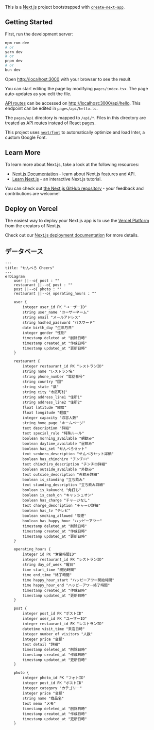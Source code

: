 This is a [Next.js](https://nextjs.org/) project bootstrapped with [`create-next-app`](https://github.com/vercel/next.js/tree/canary/packages/create-next-app).

## Getting Started

First, run the development server:

```bash
npm run dev
# or
yarn dev
# or
pnpm dev
# or
bun dev
```

Open [http://localhost:3000](http://localhost:3000) with your browser to see the result.

You can start editing the page by modifying `pages/index.tsx`. The page auto-updates as you edit the file.

[API routes](https://nextjs.org/docs/api-routes/introduction) can be accessed on [http://localhost:3000/api/hello](http://localhost:3000/api/hello). This endpoint can be edited in `pages/api/hello.ts`.

The `pages/api` directory is mapped to `/api/*`. Files in this directory are treated as [API routes](https://nextjs.org/docs/api-routes/introduction) instead of React pages.

This project uses [`next/font`](https://nextjs.org/docs/basic-features/font-optimization) to automatically optimize and load Inter, a custom Google Font.

## Learn More

To learn more about Next.js, take a look at the following resources:

- [Next.js Documentation](https://nextjs.org/docs) - learn about Next.js features and API.
- [Learn Next.js](https://nextjs.org/learn) - an interactive Next.js tutorial.

You can check out [the Next.js GitHub repository](https://github.com/vercel/next.js/) - your feedback and contributions are welcome!

## Deploy on Vercel

The easiest way to deploy your Next.js app is to use the [Vercel Platform](https://vercel.com/new?utm_medium=default-template&filter=next.js&utm_source=create-next-app&utm_campaign=create-next-app-readme) from the creators of Next.js.

Check out our [Next.js deployment documentation](https://nextjs.org/docs/deployment) for more details.


## データベース

```mermaid
---
title: "せんべろ Cheers"
---
erDiagram
    user ||--o{ post : ""
    restaurant ||--o{ post : ""
    post ||--o{ photo : ""
    restaurant ||--o{ operating_hours : ""

    user {
        integer user_id PK "ユーザーID"
        string user_name "ユーザーネーム"
        string email "メールアドレス"
        string hashed_password "パスワード"
        date birth_day "生年月日"
        integer gender "性別"
        timestamp deleted_at "削除日時"
        timestamp created_at "作成日時"
        timestamp updated_at "更新日時"
    }

    restaurant {
        integer restaurant_id PK "レストランID"
        string name "レストラン名"
        string phone_number "電話番号"
        string country "国"
        string state "県"
        string city "市区町村"
        string address_line1 "住所1"
        string address_line2 "住所2"
        float latitude "緯度"
        float longitude "軽度"
        integer capacity "収容人数"
        string home_page "ホームページ"
        text description "詳細"
        text special_rule "特殊ルール"
        boolean morning_available "朝飲み"
        boolean daytime_available "昼飲み"
        boolean has_set "せんべろセット"
        text senbero_description "せんべろセット詳細"
        boolean has_chinchiro "チンチロ"
        text chinchiro_description "チンチロ詳細"
        boolean outside_available "外飲み"
        text outside_description "外飲み詳細"
        boolean is_standing "立ち飲み"
        text standing_description "立ち飲み詳細"
        boolean is_kakuuchi "角打ち"
        boolean is_cash_on "キャッシュオン"
        boolean has_charge "チャージなし"
        text charge_description "チャージ詳細"
        boolean has_tv "テレビ"
        boolean smoking_allowed "喫煙"
        boolean has_happy_hour "ハッピーアワー"
        timestamp deleted_at "削除日時"
        timestamp created_at "作成日時"
        timestamp updated_at "更新日時"
    }

    operating_hours {
        integer id PK "営業時間ID"
        integer restaurant_id FK "レストランID"
        string day_of_week "曜日"
        time start_time "開始時間"
        time end_time "終了時間"
        time happy_hour_start "ハッピーアワー開始時間"
        time happy_hour_end "ハッピーアワー終了時間"
        timestamp created_at "作成日時"
        timestamp updated_at "更新日時"
    }

    post {
        integer post_id PK "ポストID"
        integer user_id FK "ユーザーID"
        integer restaurant_id FK "レストランID"
        datetime visit_time "来店日時"
        integer number_of_visitors "人数"
        integer price "金額"
        text detail "詳細"
        timestamp deleted_at "削除日時"
        timestamp created_at "作成日時"
        timestamp updated_at "更新日時"
    }

    photo {
        integer photo_id PK "フォトID"
        integer post_id FK "ポストID"
        integer category "カテゴリー"
        integer price "金額"
        string name "商品名"
        text memo "メモ"
        timestamp deleted_at "削除日時"
        timestamp created_at "作成日時"
        timestamp updated_at "更新日時"
    }
```